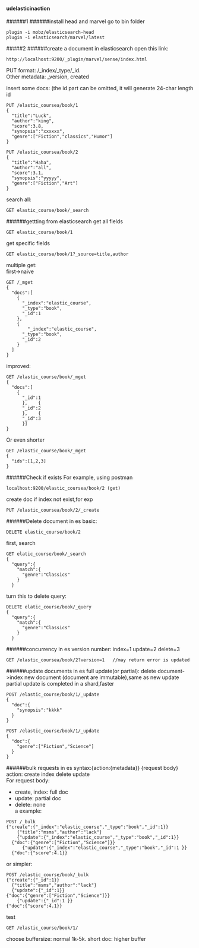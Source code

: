 #### udelasticinaction
######1
######install head and marvel
go to bin folder
```
plugin -i mobz/elasticsearch-head
plugin -i elasticsearch/marvel/latest
```
#####2
######create a document in elasticsearch
open this link:
```
http://localhost:9200/_plugin/marvel/sense/index.html
```
PUT format: /_index/_type/_id.  
Other metadata: _version, created

insert some docs: (the id part can be omitted, it will generate 24-char length id
```
PUT /elastic_coursea/book/1
{
  "title":"Luck",
  "author":"king",
  "score":3.8,
  "synopsis":"xxxxxx",
  "genre":["Fiction","classics","Humor"]
}

PUT /elastic_coursea/book/2
{
  "title":"Haha",
  "author":"all",
  "score":3.1,
  "synopsis":"yyyyy",
  "genre":["Fiction","Art"]
}
```
search all:
```
GET elastic_course/book/_search
```
######gettting from elasticsearch
get all fields
```
GET elastic_course/book/1
```
get specific fields
```
GET elastic_course/book/1?_source=title,author
```

multiple get:  
first->naive
```
GET /_mget
{
  "docs":[
    {
      "_index":"elastic_course",
      "_type":"book",
      "_id":1
    },
    {
        "_index":"elastic_course",
      "_type":"book",
      "_id":2
    }
  ]
}
```
improved:
```
GET /elastic_course/book/_mget
{
  "docs":[
    {
      "_id":1
      },    {
      "_id":2
      },    {
      "_id":3
      }]
}
```
Or even shorter
```
GET /elastic_course/book/_mget
{
  "ids":[1,2,3]
}
```
######Check if exists
For example, using postman
```
localhost:9200/elastic_coursea/book/2 (get)
```
create doc if index not exist,for exp
```
PUT /elastic_coursea/book/2/_create
````
######Delete document in es
basic:
```
DELETE elastic_course/book/2
```
first, search
```
GET elatic_course/book/_search
{
  "query":{
    "match":{
      "genre":"Classics"
    }
  }
```
turn this to delete query:
```
DELETE elatic_course/book/_query
{
  "query":{
    "match":{
      "genre":"Classics"
    }
  }
```
######concurrency in es
version number: index=1 update=2 delete=3
```
GET /elastic_coursea/book/2?version=1   //may return error is updated
```
######update documents in es
full update(or partial): delete document->index new document (document are immutable),same as new update
partial update is completed in a shard,faster
```
POST /elastic_course/book/1/_update
{
  "doc":{
    "synopsis":"kkkk"
  }
}
```
```
POST /elastic_course/book/1/_update
{
  "doc":{
    "genre":["Fiction","Science"]
  }
}
```
######bulk requests in es
syntax:{action:{metadata}} {request body}  
action: create index delete update  
For request body:
- create, index: full doc  
- update: partial doc  
- delete: none  
a example:
```
POST /_bulk
{"create":{"_index":"elastic_course","_type":"book","_id":1}}
    {"title":"msms","author":"lack"}
    {"update":{"_index":"elastic_course","_type":"book","_id":1}}
  {"doc":{"genre":["Fiction","Science"]}}
      {"update":{"_index":"elastic_course","_type":"book","_id":1 }}
  {"doc":{"score":4.1}}
  ```
  or simpler:
  ```
POST /elastic_course/book/_bulk
{"create":{"_id":1}}
    {"title":"msms","author":"lack"}
    {"update":{"_id":1}}
  {"doc":{"genre":["Fiction","Science"]}}
      {"update":{"_id":1 }}
  {"doc":{"score":4.1}}
  ```
  test
  ```
  GET /elastic_course/book/1/
  ```
  choose buffersize: normal 1k-5k. short doc: higher buffer
